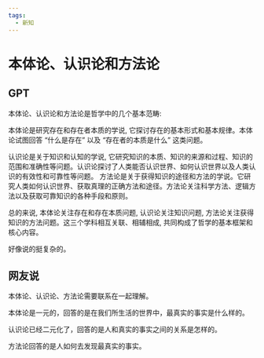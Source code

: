 ```yaml
---
tags:
  - 新知
---
```


# 本体论、认识论和方法论

<!-- > 自己曾听王显模说过，可惜不懂 -->

## GPT

本体论、认识论和方法论是哲学中的几个基本范畴:

本体论是研究存在和存在者本质的学说, 它探讨存在的基本形式和基本规律。本体论试图回答 “什么是存在” 以及 “存在者的本质是什么” 这类问题。

认识论是关于知识和认知的学说, 它研究知识的本质、知识的来源和过程、知识的范围和准确性等问题。认识论探讨了人类能否认识世界、如何认识世界以及人类认识的有效性和可靠性等问题。
方法论是关于获得知识的途径和方法的学说。它研究人类如何认识世界、获取真理的正确方法和途径。方法论关注科学方法、逻辑方法以及获取可靠知识的各种手段和原则。

总的来说, 本体论关注存在和存在本质问题, 认识论关注知识问题, 方法论关注获得知识的方法问题。这三个学科相互关联、相辅相成, 共同构成了哲学的基本框架和核心内容。

好像说的挺复杂的。

## 网友说

本体论、认识论、方法论需要联系在一起理解。

本体论是一元的，回答的是在我们所生活的世界中，最真实的事实是什么样的。

认识论已经二元化了，回答的是人和真实的事实之间的关系是怎样的。

方法论回答的是人如何去发现最真实的事实。